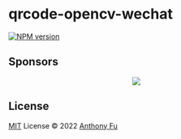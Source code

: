 # qrcode-opencv-wechat

[![NPM version](https://img.shields.io/npm/v/qrcode-opencv-wechat?color=a1b858&label=)](https://www.npmjs.com/package/qrcode-opencv-wechat)

## Sponsors

<p align="center">
  <a href="https://cdn.jsdelivr.net/gh/antfu/static/sponsors.svg">
    <img src='https://cdn.jsdelivr.net/gh/antfu/static/sponsors.svg'/>
  </a>
</p>

## License

[MIT](./LICENSE) License © 2022 [Anthony Fu](https://github.com/antfu)
